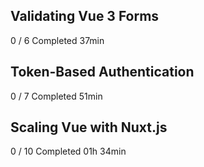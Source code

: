 ## Validating Vue 3 Forms
0 / 6 Completed
37min

## Token-Based Authentication
0 / 7 Completed
51min

## Scaling Vue with Nuxt.js
0 / 10 Completed
01h 34min
